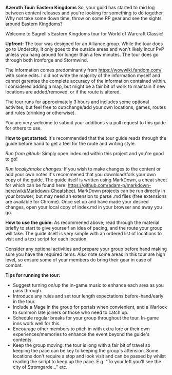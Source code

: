 **Azeroth Tour: Eastern Kingdoms**
So, your guild has started to raid log between content releases and you're looking for something to do together. Why not take some down time, throw on some RP gear and see the sights around Eastern Kingdoms?

Welcome to Sagrell's Eastern Kingdoms tour for World of Warcraft Classic!

**Upfront:**
The tour was designed for an Alliance group. While the tour does go to Undercity, it only goes to the outside areas and won't likely incur PvP unless you hang around for longer than a few minutes. The tour does go through both Ironforge and Stormwind.

The information comes predominantly from https://wowwiki.fandom.com/ with some edits. I did not write the majority of the information myself and cannot garentee the complete accuracy of the information contained within. I considered adding a map, but might be a fair bit of work to maintain if new locations are added/removed, or if the route is altered.

The tour runs for approximately 3 hours and includes some optional activites, but feel free to cut/change/add your own locations, games, routes and rules (drinking or otherwise).

You are very welcome to submit your additions via pull request to this guide for others to use.

**How to get started:**
It's recommended that the tour guide reads through the guide before hand to get a feel for the route and writing style.

*Run from github:*
Simply open index.md within this project and you're good to go!

*Run locally/make changes:*
If you wish to make changes to the content or add your own notes it's recommened that you download/fork your own copy of the guide. The guide itself is written using MarkDown, a cheat sheet for which can be found here: https://github.com/adam-p/markdown-here/wiki/Markdown-Cheatsheet. MarkDown projects can be run directly in your browser, but may need an extension to parse .md files (free extensions are available for Chrome). Once set up and have made your desired changes, open your local copy of index.md in your browser and away you go.

**How to use the guide:**
As recommened above; read through the material briefly to start to give yourself an idea of pacing, and the route your group will take. The guide itself is very simple with an ordered list of locations to visit and a text script for each location.

Consider any optional activities and prepare your group before hand making sure you have the required items. Also note some areas in this tour are high level, so ensure some of your members do bring their gear in case of combat.

**Tips for running the tour:**
- Suggest turning on/up the in-game music to enhance each area as you pass through.
- Introduce any rules and set tour length expectations before-hand/early in the tour.
- Include a Mage in the group for portals when convienient, and a Warlock to summon late joiners or those who need to catch up.
- Schedule regular breaks for your group throughout the tour. In-game inns work well for this.
- Encourage other members to pitch in with extra lore or their own experiences/memories to enhance the event beyond the guide's contents.
- Keep the group moving: the tour is long with a fair bit of travel so keeping the pace can be key to keeping the group's attension. Some locations don't require a stop and look visit and can be passed by whilst reading the script to keep up the pace. E.g. "To your left you'll see the city of Stromgarde..." etc.
